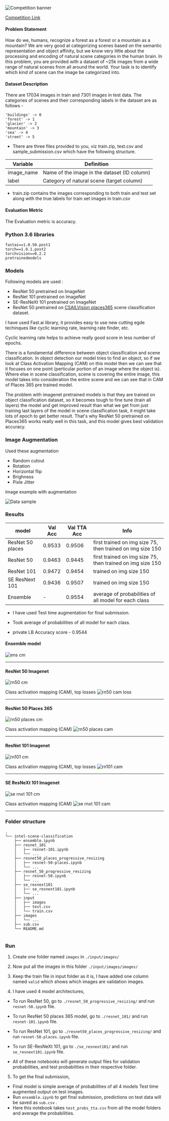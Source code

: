 ![Competition banner](images/banner.png)

[Competition Link](https://datahack.analyticsvidhya.com/contest/practice-problem-intel-scene-classification-challe/)

#### Problem Statement
How do we, humans, recognize a forest as a forest or a mountain as a mountain? We are very good at categorizing scenes based on the semantic representation and object affinity, but we know very little about the processing and encoding of natural scene categories in the human brain. In this problem, you are provided with a dataset of ~25k images from a wide range of natural scenes from all around the world. Your task is to identify which kind of scene can the image be categorized into.

#### Dataset Description

There are 17034 images in train and 7301 images in test data. The categories of scenes and their corresponding labels in the dataset are as follows -
```
'buildings' -> 0
'forest' -> 1
'glacier' -> 2
'mountain' -> 3
'sea' -> 4
'street' -> 5
```
- There are three files provided to you, viz train.zip, test.csv and sample_submission.csv which have the following structure.

| Variable	| Definition |
| ------------- | ----------------- |
| image_name	| Name of the image in the dataset (ID column) |
| label | Category of natural scene (target column) |
 

- train.zip contains the images corresponding to both train and test set along with the true labels for train set images in train.csv

#### Evaluation Metric
The Evaluation metric is accuracy.


### Python 3.6 libraries
```
fastai==1.0.50.post1
torch==1.0.1.post2
torchvision==0.2.2
pretrainedmodels
```

### Models
Following models are used :

- ResNet 50 pretrained on ImageNet
- ResNet 101 pretrained on ImageNet
- SE-ResNeXt 101 pretrained on ImageNet
- ResNet 50 pretrained on [CSAILVision places365](https://github.com/CSAILVision/places365) scene classification dataset.

I have used Fast.ai library, it provides easy to use new cutting egde techinques like cyclic learning rate, learning rate finder, etc.

Cyclic learning rate helps to achieve really good score in less number of epochs.


There is a fundamental difference between object classification and scene classification. In object detection our model tries to find an object, so if we look at Class Activation Mapping (CAM) on this model then we can see that it focuses on one point (perticular portion of an image where the object is). Where else in scene classification, scene is covering the entire image, this model takes into consideration the entire scene and we can see that in CAM of Places 365 pre trained model.

The problem with imagenet pretrained models is that they are trained on object classification dataset, so it becomes tough to fine tune (train all layers) the model and get improved result than what we get from just training last layers of the model in scene classification task, it might take lots of epoch to get better result. That's why ResNet 50 pretrained on Places365 works really well in this task, and this model gives  best validation accuracy.


### Image Augmentation

Used these augmentation
- Random cutout
- Rotation
- Horizontal flip 
- Brighness
- Pixle Jitter

Image example with augmentation

![Data sample](images/img_with_aug.png)

### Results

|model|Val Acc| Val TTA Acc |  Info |
|-----|-------|-------------|-------|
| ResNet 50 places | 0.9533 | 0.9506 | first trained on img size 75, then trained on img size 150 |
| ResNet 50 | 0.9463 | 0.9445 | first trained on img size 75, then trained on img size 150 |
| ResNet 101 | 0.9472 | 0.9454 | trained on img size 150 |
| SE ResNext 101 | 0.9436 | 0.9507 | trained on img size 150 |
| Ensemble | - | 0.9554 | average of probabilities of all model for each class |

- I have used Test time augmentation for final submission.
- Took average of probabilities of all model for each class.

- private LB Accuracy score - 0.9544

#### Ensemble model
![ens cm](images/ensemble_cm.png)

---
#### ResNet 50 Imagenet

![rn50 cm](images/rn50_cm.png)

Class activation mapping (CAM), top losses
![rn50 cam loss](images/rn50_cam_loss.png)

---
#### ResNet 50 Places 365

![rn50 places cm](images/rn50_plac_part2_cm.png)

Class activation mapping (CAM)
![rn50 places cam ](images/rn50_plac_cam.png)

---
#### ResNet 101 Imagenet

![rn101 cm](images/rn101_cm.png)

Class activation mapping (CAM), top losses
![rn101 cam ](images/rn101_cam_loss.png)

---
#### SE ResNeXt 101 Imagenet

![se rnxt 101 cm](images/se_rn101_cm.png)

Class activation mapping (CAM)
![se rnxt 101 cam ](images/se_rn101_cam.png)

---

### Folder structure

```
.
└── intel-scene-classification
    ├── ensemble.ipynb
    ├── resnet_101
    │   ├── resnet-101.ipynb
    │   └── ...
    ├── resnet50_places_progressive_resizing
    │   ├── resnet-50-places.ipynb
    │   └── ...
    ├── resnet_50_progressive_resizing
    │   ├── resnet-50.ipynb
    │   └── ...
    ├── se_resnext101
    │   ├── se_resnext101.ipynb
    │   └── ...
    ├── input
    │	├── images
    │	├── test.csv
    │	└── train.csv
    ├── images
    │   └── ...
    ├── sub.csv
    └── README.md


```

### Run

1. Create one folder named `images` in `./input/images/`
2. Now put all the images in this folder `./input/images/images/`

3. Keep the train file in input folder as it is, I have added one column named `valid` which shows which images are validation images.

4. I have used 4 model architectures,
 - To run ResNet 50, go to `./resnet_50_progressive_resizing/` and run `resnet-50.ipynb` file.

 - To run ResNet 50 places 365 model, go to `./resnet_101/` and run `resnet-101.ipynb` file.

 - To run ResNet 101, go to `./resnet50_places_progressive_resizing/` and run `resnet-50-places.ipynb` file.

 - To run SE-ResNeXt 101, go to `./se_resnext101/` and run `se_resnext101.ipynb` file.

 - All of these notebooks will generate output files for validation probabilities, and test probabilities in their respective folder.

5. To get the final submission,
 - Final model is simple average of probabilities of all 4 models Test time augmented output on test images.
 - Run `ensemble.ipynb` to get final submission, predictions on test data will be saved as `sub.csv` .
 - Here this notebook takes `test_probs_tta.csv` from all the model folders and average the probabilities.







